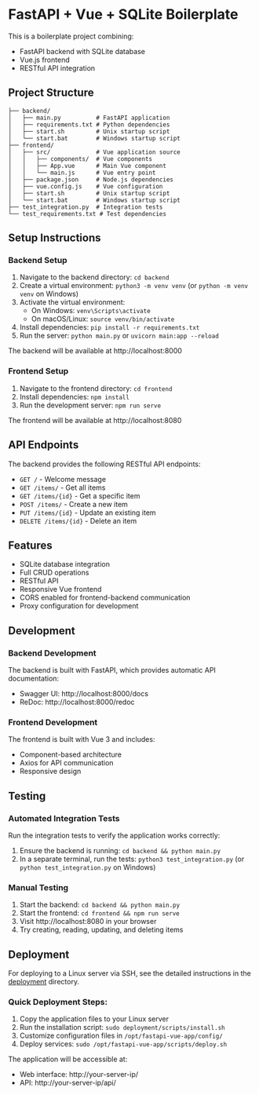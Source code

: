 # FastAPI + Vue + SQLite Boilerplate

This is a boilerplate project combining:
- FastAPI backend with SQLite database
- Vue.js frontend
- RESTful API integration

## Project Structure
```
├── backend/
│   ├── main.py          # FastAPI application
│   ├── requirements.txt # Python dependencies
│   ├── start.sh         # Unix startup script
│   └── start.bat        # Windows startup script
├── frontend/
│   ├── src/             # Vue application source
│   │   ├── components/  # Vue components
│   │   ├── App.vue      # Main Vue component
│   │   └── main.js      # Vue entry point
│   ├── package.json     # Node.js dependencies
│   ├── vue.config.js    # Vue configuration
│   ├── start.sh         # Unix startup script
│   └── start.bat        # Windows startup script
├── test_integration.py  # Integration tests
└── test_requirements.txt # Test dependencies
```

## Setup Instructions

### Backend Setup
1. Navigate to the backend directory: `cd backend`
2. Create a virtual environment: `python3 -m venv venv` (or `python -m venv venv` on Windows)
3. Activate the virtual environment:
   - On Windows: `venv\Scripts\activate`
   - On macOS/Linux: `source venv/bin/activate`
4. Install dependencies: `pip install -r requirements.txt`
5. Run the server: `python main.py` or `uvicorn main:app --reload`

The backend will be available at http://localhost:8000

### Frontend Setup
1. Navigate to the frontend directory: `cd frontend`
2. Install dependencies: `npm install`
3. Run the development server: `npm run serve`

The frontend will be available at http://localhost:8080

## API Endpoints

The backend provides the following RESTful API endpoints:

- `GET /` - Welcome message
- `GET /items/` - Get all items
- `GET /items/{id}` - Get a specific item
- `POST /items/` - Create a new item
- `PUT /items/{id}` - Update an existing item
- `DELETE /items/{id}` - Delete an item

## Features

- SQLite database integration
- Full CRUD operations
- RESTful API
- Responsive Vue frontend
- CORS enabled for frontend-backend communication
- Proxy configuration for development

## Development

### Backend Development
The backend is built with FastAPI, which provides automatic API documentation:
- Swagger UI: http://localhost:8000/docs
- ReDoc: http://localhost:8000/redoc

### Frontend Development
The frontend is built with Vue 3 and includes:
- Component-based architecture
- Axios for API communication
- Responsive design

## Testing

### Automated Integration Tests
Run the integration tests to verify the application works correctly:
1. Ensure the backend is running: `cd backend && python main.py`
2. In a separate terminal, run the tests: `python3 test_integration.py` (or `python test_integration.py` on Windows)

### Manual Testing
1. Start the backend: `cd backend && python main.py`
2. Start the frontend: `cd frontend && npm run serve`
3. Visit http://localhost:8080 in your browser
4. Try creating, reading, updating, and deleting items

## Deployment

For deploying to a Linux server via SSH, see the detailed instructions in the [deployment](deployment/) directory.

### Quick Deployment Steps:
1. Copy the application files to your Linux server
2. Run the installation script: `sudo deployment/scripts/install.sh`
3. Customize configuration files in `/opt/fastapi-vue-app/config/`
4. Deploy services: `sudo /opt/fastapi-vue-app/scripts/deploy.sh`

The application will be accessible at:
- Web interface: http://your-server-ip/
- API: http://your-server-ip/api/